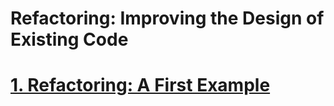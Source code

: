 # Refactoring: Improving the Design of Existing Code

# [1. Refactoring: A First Example](./1-refactoring-a-first-example.md)
